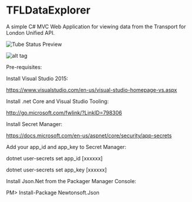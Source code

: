 # TFLDataExplorer
A simple C# MVC Web Application for viewing data from the Transport for London Unified API. 

![Tube Status Preview](https://github.com/timgrayson85/TFLDataExplorer/src/TFLDataExplorer/wwwroot/images/preview.jpg)

![alt tag](https://github.com/timgrayson85/TFLDataExplorer/blob/master/preview2.jpg)

Pre-requisites:

Install Visual Studio 2015:

https://www.visualstudio.com/en-us/visual-studio-homepage-vs.aspx

Install .net Core and Visual Studio Tooling:

http://go.microsoft.com/fwlink/?LinkID=798306

Install Secret Manager:

https://docs.microsoft.com/en-us/aspnet/core/security/app-secrets

Add your app_id and app_key to Secret Manager:

dotnet user-secrets set app_id [xxxxxx]

dotnet user-secrets set app_key [xxxxxx]

Install Json.Net from the Packager Manager Console:

PM> Install-Package Newtonsoft.Json 
